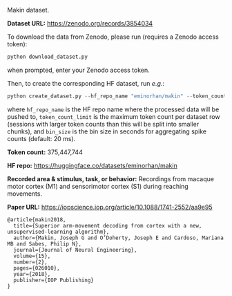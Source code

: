 Makin dataset. 

**Dataset URL:** https://zenodo.org/records/3854034

To download the data from Zenodo, please run (requires a Zenodo access token):
```python
python download_dataset.py
```
when prompted, enter your Zenodo access token.

Then, to create the corresponding HF dataset, run *e.g.*:
```python
python create_dataset.py --hf_repo_name "eminorhan/makin" --token_count_limit 10_000_000 --bin_size 0.02
```
where `hf_repo_name` is the HF repo name where the processed data will be pushed to, `token_count_limit` is the maximum token count per dataset row (sessions with larger token counts than this will be split into smaller chunks), and `bin_size` is the bin size in seconds for aggregating spike counts (default: 20 ms).

**Token count:** 375,447,744

**HF repo:** https://huggingface.co/datasets/eminorhan/makin

**Recorded area & stimulus, task, or behavior:** Recordings from macaque motor cortex (M1) and sensorimotor cortex (S1) during reaching movements.

**Paper URL:** https://iopscience.iop.org/article/10.1088/1741-2552/aa9e95

```
@article{makin2018,
  title={Superior arm-movement decoding from cortex with a new, unsupervised-learning algorithm},
  author={Makin, Joseph G and O’Doherty, Joseph E and Cardoso, Mariana MB and Sabes, Philip N},
  journal={Journal of Neural Engineering},
  volume={15},
  number={2},
  pages={026010},
  year={2018},
  publisher={IOP Publishing}
}
```